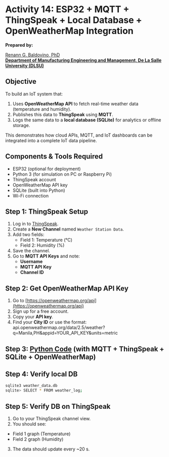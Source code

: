 # Activity 14: ESP32 + MQTT + ThingSpeak + Local Database + OpenWeatherMap Integration

**Prepared by:**  

[Renann G. Baldovino, PhD](https://www.dlsu.edu.ph/colleges/gcoe/academic-departments/manufacturing-engineering-management/faculty-profile/renann-baldovino/)  
**[Department of Manufacturing Engineering and Management, De La Salle University (DLSU)](https://www.dlsu.edu.ph/colleges/gcoe/academic-departments/manufacturing-engineering-management/)**

## Objective
To build an IoT system that:
1. Uses **OpenWeatherMap API** to fetch real-time weather data (temperature and humidity).  
2. Publishes this data to **ThingSpeak** using **MQTT**.  
3. Logs the same data to a **local database (SQLite)** for analytics or offline storage.

This demonstrates how cloud APIs, MQTT, and IoT dashboards can be integrated into a complete IoT data pipeline.

## Components & Tools Required
- ESP32 (optional for deployment)
- Python 3 (for simulation on PC or Raspberry Pi)
- ThingSpeak account
- OpenWeatherMap API key
- SQLite (built into Python)
- Wi-Fi connection

## Step 1: ThingSpeak Setup
1. Log in to [ThingSpeak](https://thingspeak.com/).  
2. Create a **New Channel** named `Weather Station Data`.  
3. Add two fields:
   - Field 1: Temperature (°C)
   - Field 2: Humidity (%)
4. Save the channel.  
5. Go to **MQTT API Keys** and note:
   - **Username**
   - **MQTT API Key**
   - **Channel ID**

## Step 2: Get OpenWeatherMap API Key
1. Go to [https://openweathermap.org/api](https://openweathermap.org/api)
2. Sign up for a free account.
3. Copy your **API key**.
4. Find your **City ID** or use the format: api.openweathermap.org/data/2.5/weather?q=Manila,PH&appid=YOUR_API_KEY&units=metric

## Step 3: [Python Code](https://raw.githubusercontent.com/rgbaldov/iot/refs/heads/main/activity14.py) (with MQTT + ThingSpeak + SQLite + OpenWeatherMap)

## Step 4: Verify local DB
```bash
sqlite3 weather_data.db
sqlite> SELECT * FROM weather_log;
```

## Step 5: Verify DB on ThingSpeak
1. Go to your ThingSpeak channel view.
2. You should see:
  - Field 1 graph (Temperature)
  - Field 2 graph (Humidity)
3. The data should update every ~20 s.
